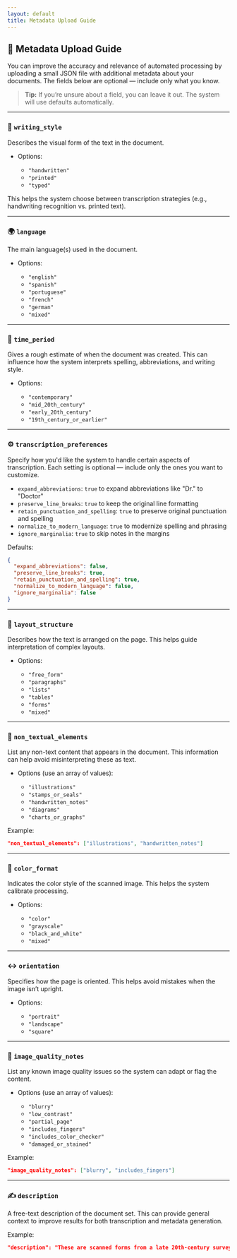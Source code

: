 ```yaml
---
layout: default
title: Metadata Upload Guide
---
```


## 📄 Metadata Upload Guide

You can improve the accuracy and relevance of automated processing by uploading a small JSON file with additional metadata about your documents. The fields below are optional — include only what you know.

> **Tip:** If you’re unsure about a field, you can leave it out. The system will use defaults automatically.

---

### 📝 `writing_style`

Describes the visual form of the text in the document.

* Options:

  * `"handwritten"`
  * `"printed"`
  * `"typed"`

This helps the system choose between transcription strategies (e.g., handwriting recognition vs. printed text).

---

### 🌍 `language`

The main language(s) used in the document.

* Options:

  * `"english"`
  * `"spanish"`
  * `"portuguese"`
  * `"french"`
  * `"german"`
  * `"mixed"`

---

### 📅 `time_period`

Gives a rough estimate of when the document was created. This can influence how the system interprets spelling, abbreviations, and writing style.

* Options:

  * `"contemporary"`
  * `"mid_20th_century"`
  * `"early_20th_century"`
  * `"19th_century_or_earlier"`

---

### ⚙️ `transcription_preferences`

Specify how you'd like the system to handle certain aspects of transcription. Each setting is optional — include only the ones you want to customize.

* `expand_abbreviations`: `true` to expand abbreviations like "Dr." to "Doctor"
* `preserve_line_breaks`: `true` to keep the original line formatting
* `retain_punctuation_and_spelling`: `true` to preserve original punctuation and spelling
* `normalize_to_modern_language`: `true` to modernize spelling and phrasing
* `ignore_marginalia`: `true` to skip notes in the margins

Defaults:

```json
{
  "expand_abbreviations": false,
  "preserve_line_breaks": true,
  "retain_punctuation_and_spelling": true,
  "normalize_to_modern_language": false,
  "ignore_marginalia": false
}
```

---

### 📐 `layout_structure`

Describes how the text is arranged on the page. This helps guide interpretation of complex layouts.

* Options:

  * `"free_form"`
  * `"paragraphs"`
  * `"lists"`
  * `"tables"`
  * `"forms"`
  * `"mixed"`

---

### 🎨 `non_textual_elements`

List any non-text content that appears in the document. This information can help avoid misinterpreting these as text.

* Options (use an array of values):

  * `"illustrations"`
  * `"stamps_or_seals"`
  * `"handwritten_notes"`
  * `"diagrams"`
  * `"charts_or_graphs"`

Example:

```json
"non_textual_elements": ["illustrations", "handwritten_notes"]
```

---

### 🌈 `color_format`

Indicates the color style of the scanned image. This helps the system calibrate processing.

* Options:

  * `"color"`
  * `"grayscale"`
  * `"black_and_white"`
  * `"mixed"`

---

### ↔️ `orientation`

Specifies how the page is oriented. This helps avoid mistakes when the image isn’t upright.

* Options:

  * `"portrait"`
  * `"landscape"`
  * `"square"`

---

### 🧾 `image_quality_notes`

List any known image quality issues so the system can adapt or flag the content.

* Options (use an array of values):

  * `"blurry"`
  * `"low_contrast"`
  * `"partial_page"`
  * `"includes_fingers"`
  * `"includes_color_checker"`
  * `"damaged_or_stained"`

Example:

```json
"image_quality_notes": ["blurry", "includes_fingers"]
```

---

### ✍️ `description`

A free-text description of the document set. This can provide general context to improve results for both transcription and metadata generation.

Example:

```json
"description": "These are scanned forms from a late 20th-century survey project on urban housing."
```
